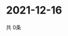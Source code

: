 # 2021-12-16
  共 0条

  <!-- BEGIN -->
  <!-- 最后更新时间Thu Dec 16 2021 14:03:21 GMT+0000 (Coordinated Universal Time) -->
  
  <!-- END -->
  
  